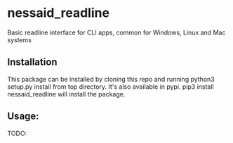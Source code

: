 # nessaid_readline
Basic readline interface for CLI apps, common for Windows, Linux and Mac systems

## Installation

This package can be installed by cloning this repo and running python3 setup.py install from top directory. It's also available in pypi. pip3 install nessaid_readline will install the package.

## Usage:
TODO:
